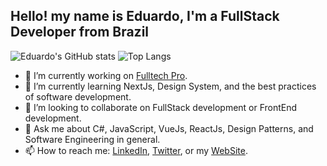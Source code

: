 ## Hello! my name is Eduardo, I'm a FullStack Developer from Brazil

![Eduardo's GitHub stats](https://github-readme-stats.vercel.app/api?username=eduardogerentklein&show_icons=true&theme=dark&hide_border=true&bg_color=161b22)
![Top Langs](https://github-readme-stats.vercel.app/api/top-langs/?username=eduardogerentklein&layout=compact&theme=dark&langs_count=10&hide_border=true&bg_color=161b22)

- 🔭 I’m currently working on [Fulltech Pro](https://www.linkedin.com/company/fulltech-tecnologia).
- 🌱 I’m currently learning NextJs, Design System, and the best practices of software development.
- 👯 I’m looking to collaborate on FullStack development or FrontEnd development.
- 💬 Ask me about C#, JavaScript, VueJs, ReactJs, Design Patterns, and Software Engineering in general.
- 📫 How to reach me: [LinkedIn](https://www.linkedin.com/in/eduardoklein/), [Twitter](https://twitter.com/Klein1Eduardo), or my [WebSite](https://www.eduardoklein.com/).

<!--
**eduardogerentklein/eduardogerentklein** is a ✨ _special_ ✨ repository because its `README.md` (this file) appears on your GitHub profile.

Here are some ideas to get you started:

- 🤔 I’m looking for help with ...
-->
